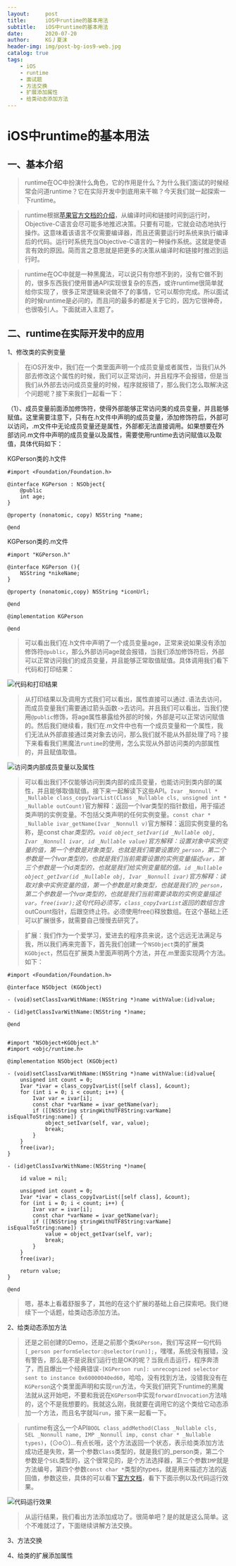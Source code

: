 ```yaml
---
layout:     post
title:      iOS中runtime的基本用法
subtitle:   iOS中runtime的基本用法
date:       2020-07-20
author:     KG丿夏沫
header-img: img/post-bg-ios9-web.jpg
catalog: true
tags:
    - iOS
    - runtime
    - 面试题
    - 方法交换
    - 扩展添加属性
    - 给类动态添加方法
---
```


# iOS中runtime的基本用法

## 一、基本介绍

>runtime在OC中扮演什么角色，它的作用是什么？为什么我们面试的时候经常会问道runtime？它在实际开发中到底用来干嘛？今天我们就一起探索一下runtime。

>runtime根据<a href="https://developer.apple.com/library/archive/documentation/Cocoa/Conceptual/ObjCRuntimeGuide/Introduction/Introduction.html#//apple_ref/doc/uid/TP40008048">苹果官方文档的介绍</a>，从编译时间和链接时间到运行时，Objective-C语言会尽可能多地推迟决策。只要有可能，它就会动态地执行操作。这意味着该语言不仅需要编译器，而且还需要运行时系统来执行编译后的代码。运行时系统充当Objective-C语言的一种操作系统。这就是使语言有效的原因。简而言之意思就是把更多的决策从编译时和链接时推迟到运行时。

>runtime在OC中就是一种黑魔法，可以说只有你想不到的，没有它做不到的，很多东西我们使用普通API实现很复杂的东西，或许runtime很简单就给你实现了，很多正常逻辑来说做不了的事情，它可以帮你完成。所以面试的时候runtime是必问的，而且问的最多的都是关于它的，因为它很神奇，也很吸引人。下面就进入主题了。

## 二、runtime在实际开发中的应用

1、修改类的实例变量

>在iOS开发中，我们在一个类里面声明一个成员变量或者属性，当我们从外部去修改这个属性的时候，我们可以正常访问，并且程序不会报错，但是当我们从外部去访问成员变量的时候，程序就报错了，那么我们怎么取解决这个问题呢？接下来我们一起看一下：

（1）、成员变量前面添加修饰符，使得外部能够正常访问类的成员变量，并且能够赋值。这里需要注意下，只有在.h文件中声明的成员变量，添加修饰符后，外部可以访问，.m文件中无论成员变量还是属性，外部都无法直接调用。如果想要在外部访问.m文件中声明的成员变量以及属性，需要使用runtime去访问赋值以及取值，具体代码如下：

KGPerson类的.h文件

```
#import <Foundation/Foundation.h>

@interface KGPerson : NSObject{
    @public
    int age;
}

@property (nonatomic, copy) NSString *name;

@end
```

KGPerson类的.m文件

```
#import "KGPerson.h"

@interface KGPerson (){
    NSString *nikeName;
}

@property (nonatomic,copy) NSString *iconUrl;

@end

@implementation KGPerson

@end
```

>可以看出我们在.h文件中声明了一个成员变量age，正常来说如果没有添加修饰符```@public```，那么外部访问age就会报错，当我们添加修饰符后，外部可以正常访问我们的成员变量，并且能够正常取值赋值。具体调用我们看下代码和打印结果：

<img src="img/20200720001.png" alt="代码和打印结果">

>从打印结果以及调用方式我们可以看出，属性直接可以通过```.```语法去访问，而成员变量我们需要通过箭头函数```->```去访问。并且我们可以看出，当我们使用```@public```修饰，将age属性暴露给外部的时候，外部是可以正常访问赋值的。然后我们继续看，我们在.m文件中也有一个成员变量和一个属性，我们无法从外部直接通过类对象去访问，那么我们就不能从外部处理了吗？接下来看看我们黑魔法```runtime```的使用，怎么实现从外部访问类的内部属性的，并且赋值取值。

<img src="img/20200720002.png" alt="访问类内部成员变量以及属性">

>可以看出我们不仅能够访问到类内部的成员变量，也能访问到类内部的属性，并且能够取值赋值。接下来一起解读下这些API。```Ivar _Nonnull * _Nullable class_copyIvarList(Class _Nullable cls, unsigned int * _Nullable outCount)```官方解释：返回一个Ivar类型的指针数组，用于描述类声明的实例变量。不包括父类声明的任何实例变量。```const char * _Nullable ivar_getName(Ivar _Nonnull v)```官方解释：返回实例变量的名称，是const char*类型的。```void object_setIvar(id _Nullable obj, Ivar _Nonnull ivar, id _Nullable value)```官方解释：设置对象中实例变量的值，第一个参数是对象类型，也就是我们需要设置的```_person```，第二个参数是一个Ivar类型的，也就是我们当前需要设置的实例变量描述```var```，第三个参数是一个id类型的，也就是我们给实例变量赋的值。```id _Nullable object_getIvar(id _Nullable obj, Ivar _Nonnull ivar)```官方解释：读取对象中实例变量的值，第一个参数是对象类型，也就是我们的```_person```，第二个参数是一个Ivar类型的，也就是我们当前需要读取的实例变量描述```var```。```free(ivar);```这句代码必须写，```class_copyIvarList```返回的数组包含*outCount指针，后跟空终止符。必须使用free()释放数组。在这个基础上还可以扩展很多，就需要自己慢慢去研究了。

>扩展：我们作为一个爱学习，爱进去的程序员来说，这个远远无法满足与我，所以我们再来完善下，首先我们创建一个```NSObject```类的扩展类```KGObject```，然后在扩展类.h里面声明两个方法，并在.m里面实现两个方法。如下：

```
#import <Foundation/Foundation.h>

@interface NSObject (KGObject)

- (void)setClassIvarWithName:(NSString *)name withValue:(id)value;

- (id)getClassIvarWithName:(NSString *)name;

@end


#import "NSObject+KGObject.h"
#import <objc/runtime.h>

@implementation NSObject (KGObject)

- (void)setClassIvarWithName:(NSString *)name withValue:(id)value{
    unsigned int count = 0;
    Ivar *ivar = class_copyIvarList([self class], &count);
    for (int i = 0; i < count; i++) {
        Ivar var = ivar[i];
        const char *varName = ivar_getName(var);
        if ([[NSString stringWithUTF8String:varName] isEqualToString:name]) {
            object_setIvar(self, var, value);
            break;
        }
    }
    free(ivar);
}

- (id)getClassIvarWithName:(NSString *)name{
    
    id value = nil;
    
    unsigned int count = 0;
    Ivar *ivar = class_copyIvarList([self class], &count);
    for (int i = 0; i < count; i++) {
        Ivar var = ivar[i];
        const char *varName = ivar_getName(var);
        if ([[NSString stringWithUTF8String:varName] isEqualToString:name]) {
            value = object_getIvar(self, var);
            break;
        }
    }
    free(ivar);
    
    return value;
}

@end

```

>嗯，基本上看着舒服多了，其他的在这个扩展的基础上自己探索吧。我们继续下一个话题，给类动态添加方法。

2、给类动态添加方法

>还是之前创建的Demo，还是之前那个类```KGPerson```，我们写这样一句代码```[_person performSelector:@selector(run)];```，嘿嘿，系统没有报错，没有警告，那么是不是说我们运行也是OK的呢？当我点击运行，程序奔溃了，而且爆出一个经典错误```-[KGPerson run]: unrecognized selector sent to instance 0x60000040ed60```，哈哈，没有找到方法，没错我没有在```KGPerson```这个类里面声明和实现```run```方法，今天我们研究下runtime的黑魔法就从这开始吧，不要和我说在```KGPerson```中实现```forwardInvocation```方法啥的，这个不是我想要的。我就这么刚，我就要在调用它的这个类给它动态添加一个方法，而且名字就叫```run```，接下来一起看一下。

>runtime有这么一个API```BOOL class_addMethod(Class _Nullable cls, SEL _Nonnull name, IMP _Nonnull imp, const char * _Nullable types)```，(⊙o⊙)…有点长哦，这个方法返回一个状态，表示给类添加方法成功还是失败，第一个参数```Class```类型的，就是我们的_person类，第二个参数是个```SEL```类型的，这个很常见的，是个方法选择器，第三个参数```IMP```就是方法编号，第四个参数```const char *```类型的types，就是用来描述方法的返回值，参数这些，具体的可以看下<a href="https://developer.apple.com/library/archive/documentation/Cocoa/Conceptual/ObjCRuntimeGuide/Articles/ocrtTypeEncodings.html#//apple_ref/doc/uid/TP40008048-CH100">官方文档</a>，看下下面示例以及代码运行效果。

<img src="20200720004.png" alt="代码运行效果">

>从运行结果，我们看出方法添加成功了。很简单吧？是的就是这么简单。这个不难就过了，下面继续讲解方法交换。

3、方法交换

>

4、给类的扩展添加属性
